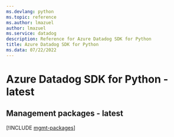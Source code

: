 ```yaml
---
ms.devlang: python
ms.topic: reference
ms.author: lmazuel
author: lmazuel
ms.service: datadog
description: Reference for Azure Datadog SDK for Python
title: Azure Datadog SDK for Python
ms.data: 07/22/2022
---
```

# Azure Datadog SDK for Python - latest

## Management packages - latest
[!INCLUDE [mgmt-packages](datadog-mgmt-index.md)]